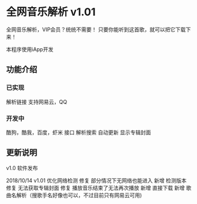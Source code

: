 # 全网音乐解析 v1.01
全网音乐解析，VIP会员？统统不需要！
只要你能听到这首歌，就可以把它下载下来！

本程序使用iApp开发

## 功能介绍
### 已实现
解析链接 支持网易云，QQ
### 开发中
酷狗，酷我，百度，虾米 接口
解析搜索
自动更新
显示专辑封面

## 更新说明
v1.0 软件发布

2018/10/14 v1.01
优化网络检测
修复 部分情况下无网络也能进入
新增 检测版本
修复 无法获取专辑封面
修复 播放音乐结束了无法再次播放
新增 直接下载
新增 歌曲名解析（搜歌手名好像也可以，不过目前只有网易云可用)

